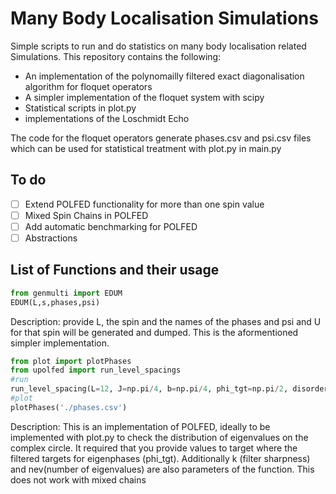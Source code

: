 # Many Body Localisation Simulations
Simple scripts to run and do statistics on many body localisation related Simulations. This repository contains the following:
- An implementation of the polynomailly filtered exact diagonalisation algorithm for floquet operators
- A simpler implementation of the floquet system with scipy
- Statistical scripts in plot.py 
- implementations of the Loschmidt Echo

The code for the floquet operators generate phases.csv and psi.csv files which can be used for statistical treatment with plot.py in main.py

## To do
- [ ] Extend POLFED functionality for more than one spin value 
- [ ] Mixed Spin Chains in POLFED
- [ ] Add automatic benchmarking for POLFED
- [ ] Abstractions 

## List of Functions and their usage
```py
from genmulti import EDUM
EDUM(L,s,phases,psi)
```
Description: provide L, the spin and the names of the phases and psi and U for that spin will be generated and dumped.
This is the aformentioned simpler implementation.

```py
from plot import plotPhases
from upolfed import run_level_spacings
#run
run_level_spacing(L=12, J=np.pi/4, b=np.pi/4, phi_tgt=np.pi/2, disorder=True, fphases="phases.csv",fpsi="psi.csv")
#plot
plotPhases('./phases.csv')
```
Description: This is an implementation of POLFED, ideally to be implemented with plot.py to check the distribution of eigenvalues on the complex circle. It required that you provide values to target where
the filtered targets for eigenphases (phi_tgt). Additionally k (filter sharpness) and nev(number of eigenvalues) are also parameters of the function. This does not work with mixed chains 
